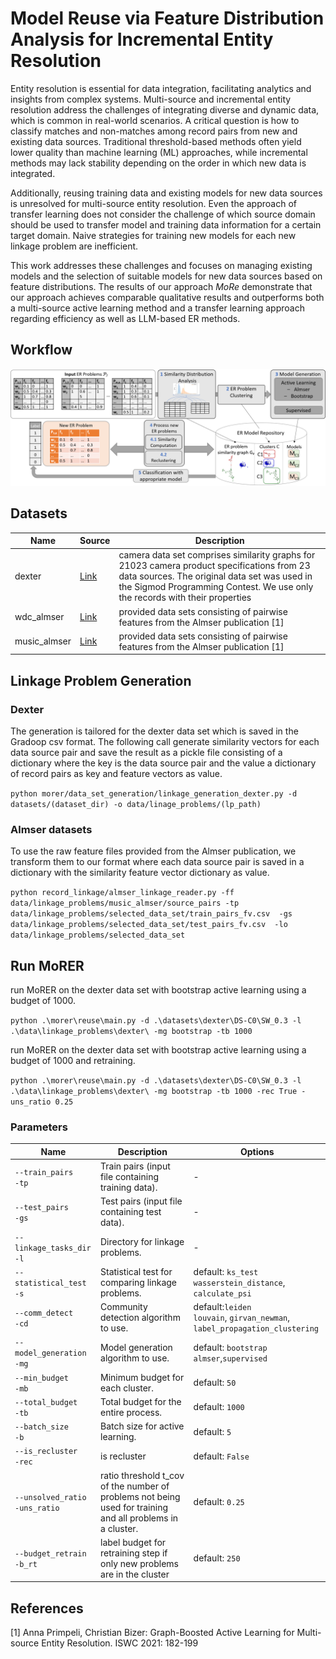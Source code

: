 # Model Reuse via Feature Distribution Analysis for Incremental Entity Resolution

Entity resolution is essential for data integration, facilitating analytics and insights from 
complex systems. Multi-source and incremental entity resolution address the challenges of 
integrating diverse and dynamic data, which is common in real-world scenarios. 
A critical question is how to classify matches and non-matches among record pairs 
from new and existing data sources. Traditional threshold-based methods often yield lower quality 
than machine learning (ML) approaches, while incremental methods may lack stability depending on 
the order in which new data is integrated. 

Additionally, reusing training data and existing models for new data sources is unresolved for 
multi-source entity resolution. Even the approach of transfer learning does not consider the 
challenge of which source domain should be used to transfer model and training data information 
for a certain target domain. Naive strategies for training new models for each new linkage problem 
are inefficient.

This work addresses these challenges and focuses on managing existing models and the selection 
of suitable models for new data sources based on feature distributions. 
The results of our approach _MoRe_ demonstrate that our approach achieves comparable qualitative 
results and outperforms both a multi-source active learning method and a transfer learning approach regarding
efficiency as well as LLM-based ER methods.


## Workflow

![](workflow.png)


## Datasets
| Name         | Source                                                                                                  | Description                                                                                                                                                                                                               |
|--------------|---------------------------------------------------------------------------------------------------------|---------------------------------------------------------------------------------------------------------------------------------------------------------------------------------------------------------------------------|
| dexter       | <a href='https://cloud.scadsai.uni-leipzig.de/index.php/s/RkoSzpdwkyYc87s'> Link </a>                   | camera data set comprises similarity graphs for 21023 camera product specifications from 23 data sources. The original data set was used in the Sigmod Programming Contest. We use only the records with their properties |
| wdc_almser   | <a href='http://data.dws.informatik.uni-mannheim.de/benchmarkmatchingtasks/almser_gen_data/'> Link </a> | provided data sets consisting of pairwise features from the Almser publication [1]                                                                                                                                        |
| music_almser | <a href='http://data.dws.informatik.uni-mannheim.de/benchmarkmatchingtasks/almser_gen_data/'> Link </a>                                                                      | provided data sets consisting of pairwise features from the Almser publication [1]                                                                                                                                        |

## Linkage Problem Generation

### Dexter
The generation is tailored for the dexter data set which is saved in the Gradoop csv format.
The following call generate similarity vectors for each data source pair and save the result as a pickle file consisting of 
a dictionary where the key is the data source pair and the value a dictionary of record pairs as key 
and feature vectors as value. 

`python morer/data_set_generation/linkage_generation_dexter.py -d datasets/(dataset_dir) -o data/linage_problems/(lp_path)`

### Almser datasets
To use the raw feature files provided from the Almser publication, we transform them to our format where each data source pair is saved in a dictionary 
with the similarity feature vector dictionary as value.

`python record_linkage/almser_linkage_reader.py -ff data/linkage_problems/music_almser/source_pairs
    -tp data/linkage_problems/selected_data_set/train_pairs_fv.csv 
    -gs data/linkage_problems/selected_data_set/test_pairs_fv.csv 
    -lo data/linkage_problems/selected_data_set`


## Run MoRER

run MoRER on the dexter data set with bootstrap active learning using a budget of 1000.

`python .\morer\reuse\main.py -d .\datasets\dexter\DS-C0\SW_0.3 -l .\data\linkage_problems\dexter\ -mg bootstrap -tb 1000`

run MoRER on the dexter data set with bootstrap active learning using a budget of 1000 and retraining.

`python .\morer\reuse\main.py -d .\datasets\dexter\DS-C0\SW_0.3 -l .\data\linkage_problems\dexter\ -mg bootstrap -tb 1000 -rec True -uns_ratio 0.25`

### Parameters

| Name                               | Description                                                                                                  | Options                                                                       |
|------------------------------------|--------------------------------------------------------------------------------------------------------------|-------------------------------------------------------------------------------|
| `--train_pairs`<br>`-tp`           | Train pairs (input file containing training data).                                                           | -                                                                             |
| `--test_pairs`<br>`-gs`            | Test pairs (input file containing test data).                                                                | -                                                                             |
| `--linkage_tasks_dir`<br>`-l`      | Directory for linkage problems.                                                                              | -                                                                             |
| `--statistical_test`<br>`-s`       | Statistical test for comparing linkage problems.                                                             | default: `ks_test`<br> `wasserstein_distance`, `calculate_psi`                |
| `--comm_detect`<br>`-cd`           | Community detection algorithm to use.                                                                        | default:`leiden`<br>`louvain`, `girvan_newman`,<br>`label_propagation_clustering` |
| `--model_generation`<br>`-mg`      | Model generation algorithm to use.                                                                           | default: `bootstrap`<br> `almser`,`supervised`                          |
| `--min_budget`<br>`-mb`            | Minimum budget for each cluster.                                                                             | default: `50`                                                                 |
| `--total_budget`<br>`-tb`          | Total budget for the entire process.                                                                         | default: `1000`                                                               |
| `--batch_size`<br> `-b`            | Batch size for active learning.                                                                              | default: `5`                                                                  |
| `--is_recluster`<br> `-rec`        | is recluster                                                                                                 | default: `False`                                                              |
| `--unsolved_ratio`<br>`-uns_ratio` | ratio threshold t_cov of the number of problems not being used for training and all problems in a cluster.   | default: `0.25`                                                               |
| `--budget_retrain`<br> `-b_rt`     | label budget for retraining step if only new problems are in the cluster                                     | default: `250`                                                                |

## References

[1] Anna Primpeli, Christian Bizer:
Graph-Boosted Active Learning for Multi-source Entity Resolution. ISWC 2021: 182-199
